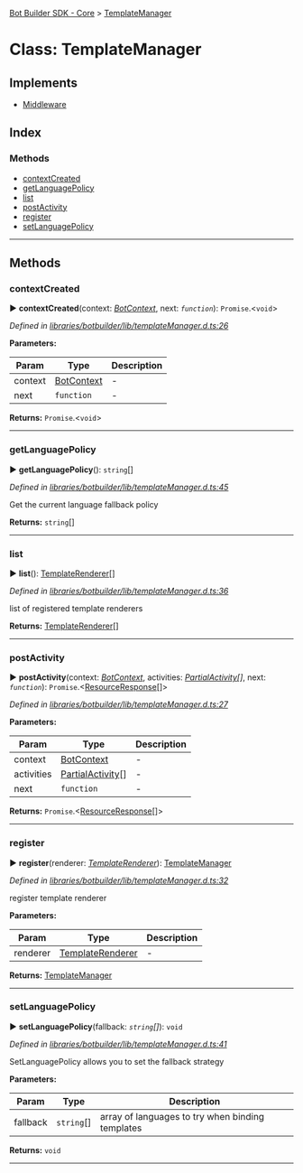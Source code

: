 [Bot Builder SDK - Core](../README.md) > [TemplateManager](../classes/botbuilder.templatemanager.md)



# Class: TemplateManager

## Implements

* [Middleware](../interfaces/botbuilder.middleware.md)

## Index

### Methods

* [contextCreated](botbuilder.templatemanager.md#contextcreated)
* [getLanguagePolicy](botbuilder.templatemanager.md#getlanguagepolicy)
* [list](botbuilder.templatemanager.md#list)
* [postActivity](botbuilder.templatemanager.md#postactivity)
* [register](botbuilder.templatemanager.md#register)
* [setLanguagePolicy](botbuilder.templatemanager.md#setlanguagepolicy)



---
## Methods
<a id="contextcreated"></a>

###  contextCreated

► **contextCreated**(context: *[BotContext](../interfaces/botbuilder.__global.botcontext.md)*, next: *`function`*): `Promise`.<`void`>



*Defined in [libraries/botbuilder/lib/templateManager.d.ts:26](https://github.com/Microsoft/botbuilder-js/blob/0b16877/libraries/botbuilder/lib/templateManager.d.ts#L26)*



**Parameters:**

| Param | Type | Description |
| ------ | ------ | ------ |
| context | [BotContext](../interfaces/botbuilder.__global.botcontext.md)   |  - |
| next | `function`   |  - |





**Returns:** `Promise`.<`void`>





___

<a id="getlanguagepolicy"></a>

###  getLanguagePolicy

► **getLanguagePolicy**(): `string`[]



*Defined in [libraries/botbuilder/lib/templateManager.d.ts:45](https://github.com/Microsoft/botbuilder-js/blob/0b16877/libraries/botbuilder/lib/templateManager.d.ts#L45)*



Get the current language fallback policy




**Returns:** `string`[]





___

<a id="list"></a>

###  list

► **list**(): [TemplateRenderer](../interfaces/botbuilder.templaterenderer.md)[]



*Defined in [libraries/botbuilder/lib/templateManager.d.ts:36](https://github.com/Microsoft/botbuilder-js/blob/0b16877/libraries/botbuilder/lib/templateManager.d.ts#L36)*



list of registered template renderers




**Returns:** [TemplateRenderer](../interfaces/botbuilder.templaterenderer.md)[]





___

<a id="postactivity"></a>

###  postActivity

► **postActivity**(context: *[BotContext](../interfaces/botbuilder.__global.botcontext.md)*, activities: *[Partial]()[Activity](../interfaces/botbuilder.activity.md)[]*, next: *`function`*): `Promise`.<[ResourceResponse](../interfaces/botbuilder.resourceresponse.md)[]>



*Defined in [libraries/botbuilder/lib/templateManager.d.ts:27](https://github.com/Microsoft/botbuilder-js/blob/0b16877/libraries/botbuilder/lib/templateManager.d.ts#L27)*



**Parameters:**

| Param | Type | Description |
| ------ | ------ | ------ |
| context | [BotContext](../interfaces/botbuilder.__global.botcontext.md)   |  - |
| activities | [Partial]()[Activity](../interfaces/botbuilder.activity.md)[]   |  - |
| next | `function`   |  - |





**Returns:** `Promise`.<[ResourceResponse](../interfaces/botbuilder.resourceresponse.md)[]>





___

<a id="register"></a>

###  register

► **register**(renderer: *[TemplateRenderer](../interfaces/botbuilder.templaterenderer.md)*): [TemplateManager](botbuilder.templatemanager.md)



*Defined in [libraries/botbuilder/lib/templateManager.d.ts:32](https://github.com/Microsoft/botbuilder-js/blob/0b16877/libraries/botbuilder/lib/templateManager.d.ts#L32)*



register template renderer


**Parameters:**

| Param | Type | Description |
| ------ | ------ | ------ |
| renderer | [TemplateRenderer](../interfaces/botbuilder.templaterenderer.md)   |  - |





**Returns:** [TemplateManager](botbuilder.templatemanager.md)





___

<a id="setlanguagepolicy"></a>

###  setLanguagePolicy

► **setLanguagePolicy**(fallback: *`string`[]*): `void`



*Defined in [libraries/botbuilder/lib/templateManager.d.ts:41](https://github.com/Microsoft/botbuilder-js/blob/0b16877/libraries/botbuilder/lib/templateManager.d.ts#L41)*



SetLanguagePolicy allows you to set the fallback strategy


**Parameters:**

| Param | Type | Description |
| ------ | ------ | ------ |
| fallback | `string`[]   |  array of languages to try when binding templates |





**Returns:** `void`





___


